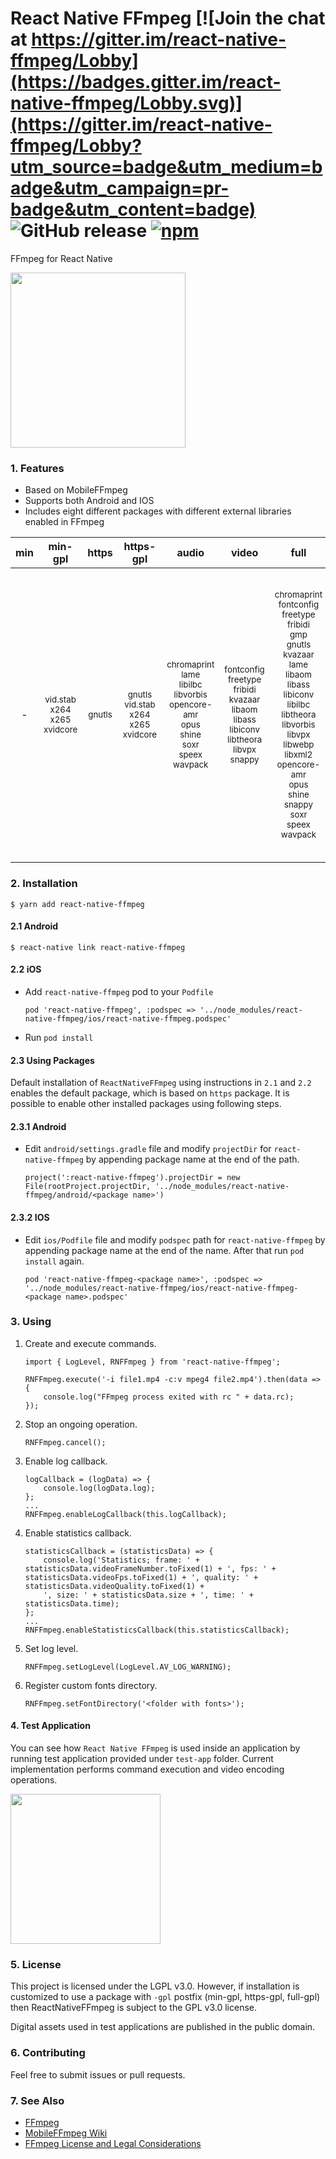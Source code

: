 # React Native FFmpeg [![Join the chat at https://gitter.im/react-native-ffmpeg/Lobby](https://badges.gitter.im/react-native-ffmpeg/Lobby.svg)](https://gitter.im/react-native-ffmpeg/Lobby?utm_source=badge&utm_medium=badge&utm_campaign=pr-badge&utm_content=badge) ![GitHub release](https://img.shields.io/badge/release-v0.1.1-blue.svg) [![npm](https://img.shields.io/npm/v/react-native-ffmpeg.svg)](react-native-ffmpeg)


FFmpeg for React Native

<img src="https://github.com/tanersener/react-native-ffmpeg/raw/master/docs/assets/react-native-ffmpeg-logo-v2.png" width="280">

### 1. Features
- Based on MobileFFmpeg
- Supports both Android and IOS
- Includes eight different packages with different external libraries enabled in FFmpeg

| min | min-gpl | https | https-gpl | audio | video | full | full-gpl |
| :----: | :----: | :----: | :----: | :----: | :----: | :----: | :----: |
|  -  |  <sup>vid.stab</sup></sup> <br/> <sup>x264</sup> <br/> <sup>x265</sup> <br/> <sup>xvidcore</sup>  |  <sup>gnutls</sup>  |  <sup>gnutls</sup> <br/> <sup>vid.stab</sup> <br/> <sup>x264</sup> <br/> <sup>x265</sup> <br/> <sup>xvidcore</sup>  |  <sup>chromaprint</sup> <br/> <sup>lame</sup> <br/> <sup>libilbc</sup> <br/> <sup>libvorbis</sup> <br/> <sup>opencore-amr</sup> <br/> <sup>opus</sup> <br/> <sup>shine</sup> <br/> <sup>soxr</sup> <br/> <sup>speex</sup> <br/> <sup>wavpack</sup>  |  <sup>fontconfig</sup> <br/> <sup>freetype</sup> <br/> <sup>fribidi</sup> <br/> <sup>kvazaar</sup> <br/> <sup>libaom</sup> <br/> <sup>libass</sup> <br/> <sup>libiconv</sup> <br/> <sup>libtheora</sup> <br/> <sup>libvpx</sup> <br/> <sup>snappy</sup>  |  <sup>chromaprint</sup> <br/> <sup>fontconfig</sup> <br/> <sup>freetype</sup> <br/> <sup>fribidi</sup> <br/> <sup>gmp</sup> <br/> <sup>gnutls</sup> <br/> <sup>kvazaar</sup> <br/> <sup>lame</sup> <br/> <sup>libaom</sup> <br/> <sup>libass</sup> <br/> <sup>libiconv</sup> <br/> <sup>libilbc</sup> <br/> <sup>libtheora</sup> <br/> <sup>libvorbis</sup> <br/> <sup>libvpx</sup> <br/> <sup>libwebp</sup> <br/> <sup>libxml2</sup> <br/> <sup>opencore-amr</sup> <br/> <sup>opus</sup> <br/> <sup>shine</sup> <br/> <sup>snappy</sup> <br/> <sup>soxr</sup> <br/> <sup>speex</sup> <br/> <sup>wavpack</sup>  |  <sup>chromaprint</sup> <br/> <sup>fontconfig</sup> <br/> <sup>freetype</sup> <br/> <sup>fribidi</sup> <br/> <sup>gmp</sup> <br/> <sup>gnutls</sup> <br/> <sup>kvazaar</sup> <br/> <sup>lame</sup> <br/> <sup>libaom</sup> <br/> <sup>libass</sup> <br/> <sup>libiconv</sup> <br/> <sup>libilbc</sup> <br/> <sup>libtheora</sup> <br/> <sup>libvorbis</sup> <br/> <sup>libvpx</sup> <br/> <sup>libwebp</sup> <br/> <sup>libxml2</sup> <br/> <sup>opencore-amr</sup> <br/> <sup>opus</sup> <br/> <sup>shine</sup> <br/> <sup>snappy</sup> <br/> <sup>soxr</sup> <br/> <sup>speex</sup> <br/> <sup>vid.stab</sup> <br/> <sup>wavpack</sup> <br/> <sup>x264</sup> <br/> <sup>x265</sup> <br/> <sup>xvidcore</sup>  |

### 2. Installation

`$ yarn add react-native-ffmpeg`

#### 2.1 Android

    $ react-native link react-native-ffmpeg
    
#### 2.2 iOS

- Add `react-native-ffmpeg` pod to your `Podfile`

    ```
    pod 'react-native-ffmpeg', :podspec => '../node_modules/react-native-ffmpeg/ios/react-native-ffmpeg.podspec'
    ```

- Run `pod install`

#### 2.3 Using Packages

Default installation of `ReactNativeFFmpeg` using instructions in `2.1` and `2.2` enables the default package, which is based 
on `https` package. It is possible to enable other installed packages using following steps.  

#### 2.3.1 Android

- Edit `android/settings.gradle` file and modify `projectDir` for `react-native-ffmpeg` by appending package name at
the end of the path.
    ```
    project(':react-native-ffmpeg').projectDir = new File(rootProject.projectDir, '../node_modules/react-native-ffmpeg/android/<package name>')
    ```

#### 2.3.2 IOS

- Edit `ios/Podfile` file and modify `podspec` path for `react-native-ffmpeg` by appending package name at the end of 
the name. After that run `pod install` again.
    ```
    pod 'react-native-ffmpeg-<package name>', :podspec => '../node_modules/react-native-ffmpeg/ios/react-native-ffmpeg-<package name>.podspec'
    ```

### 3. Using

1. Create and execute commands.
    ```
    import { LogLevel, RNFFmpeg } from 'react-native-ffmpeg';
    
    RNFFmpeg.execute('-i file1.mp4 -c:v mpeg4 file2.mp4').then(data => {
        console.log("FFmpeg process exited with rc " + data.rc);
    });
    ```

2. Stop an ongoing operation.
    ```
    RNFFmpeg.cancel();
    ```

3. Enable log callback.
    ```
    logCallback = (logData) => {
        console.log(logData.log);
    };
    ...
    RNFFmpeg.enableLogCallback(this.logCallback);
    ```

4. Enable statistics callback.
    ```
    statisticsCallback = (statisticsData) => {
        console.log('Statistics; frame: ' + statisticsData.videoFrameNumber.toFixed(1) + ', fps: ' + statisticsData.videoFps.toFixed(1) + ', quality: ' + statisticsData.videoQuality.toFixed(1) +
        ', size: ' + statisticsData.size + ', time: ' + statisticsData.time);
    };
    ...
    RNFFmpeg.enableStatisticsCallback(this.statisticsCallback);
    ```
    
5. Set log level.
    ```
    RNFFmpeg.setLogLevel(LogLevel.AV_LOG_WARNING);
    ```

6. Register custom fonts directory.
    ```
    RNFFmpeg.setFontDirectory('<folder with fonts>');
    ```
    
#### 4. Test Application

You can see how `React Native FFmpeg` is used inside an application by running test application provided under `test-app` folder. Current implementation performs command execution and video encoding operations.

<img src="https://github.com/tanersener/react-native-ffmpeg/raw/master/docs/assets/ios_test_app.gif" width="240">

### 5. License

This project is licensed under the LGPL v3.0. However, if installation is customized to use a package with `-gpl` 
postfix (min-gpl, https-gpl, full-gpl) then ReactNativeFFmpeg is subject to the GPL v3.0 license.

Digital assets used in test applications are published in the public domain.

### 6. Contributing

Feel free to submit issues or pull requests.

### 7. See Also

- [FFmpeg](https://www.ffmpeg.org)
- [MobileFFmpeg Wiki](https://github.com/tanersener/mobile-ffmpeg/wiki)
- [FFmpeg License and Legal Considerations](https://ffmpeg.org/legal.html)